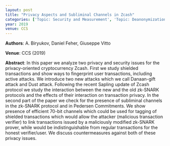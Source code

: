 ```yaml
---
layout: post
title: "Privacy Aspects and Subliminal Channels in Zcash"
categories: ['Topic: Security and Measurement', 'Topic: Deanonymization / Privacy', '2019', 'Venue: CCS']
year: 2019
venue: CCS
---
```

**Authors**: A. Biryukov, Daniel Feher, Giuseppe Vitto

**Venue**: CCS (2019)

**Abstract**: In this paper we analyze two privacy and security issues for the privacy-oriented cryptocurrency Zcash. First we study shielded transactions and show ways to fingerprint user transactions, including active attacks. We introduce two new attacks which we call Danaan-gift attack and Dust attack. Following the recent Sapling update of Zcash protocol we study the interaction between the new and the old zk-SNARK protocols and the effects of their interaction on transaction privacy. In the second part of the paper we check for the presence of subliminal channels in the zk-SNARK protocol and in Pedersen Commitments. We show presence of efficient 70-bit channels which could be used for tagging of shielded transactions which would allow the attacker (malicious transaction verifier) to link transactions issued by a maliciously modified zk-SNARK prover, while would be indistinguishable from regular transactions for the honest verifier/user. We discuss countermeasures against both of these privacy issues.
